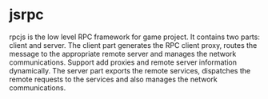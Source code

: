 # jsrpc
rpcjs is the low level RPC framework for game project. It contains two parts: client and server.    The client part generates the RPC client proxy, routes the message to the appropriate remote server and manages the network communications. Support add proxies and remote server information dynamically.    The server part exports the remote services, dispatches the remote requests to the services and also manages the network communications. 
